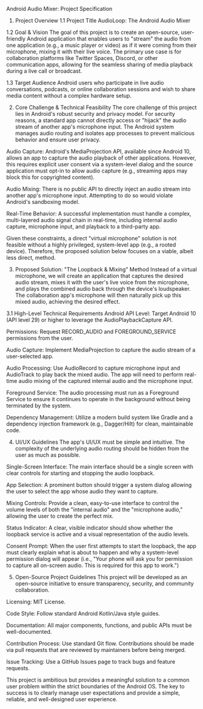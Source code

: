 Android Audio Mixer: Project Specification
1. Project Overview
1.1 Project Title
AudioLoop: The Android Audio Mixer

1.2 Goal & Vision
The goal of this project is to create an open-source, user-friendly Android application that enables users to "stream" the audio from one application (e.g., a music player or video) as if it were coming from their microphone, mixing it with their live voice. The primary use case is for collaboration platforms like Twitter Spaces, Discord, or other communication apps, allowing for the seamless sharing of media playback during a live call or broadcast.

1.3 Target Audience
Android users who participate in live audio conversations, podcasts, or online collaboration sessions and wish to share media content without a complex hardware setup.

2. Core Challenge & Technical Feasibility
The core challenge of this project lies in Android's robust security and privacy model. For security reasons, a standard app cannot directly access or "hijack" the audio stream of another app's microphone input. The Android system manages audio routing and isolates app processes to prevent malicious behavior and ensure user privacy.

Audio Capture: Android's MediaProjection API, available since Android 10, allows an app to capture the audio playback of other applications. However, this requires explicit user consent via a system-level dialog and the source application must opt-in to allow audio capture (e.g., streaming apps may block this for copyrighted content).

Audio Mixing: There is no public API to directly inject an audio stream into another app's microphone input. Attempting to do so would violate Android's sandboxing model.

Real-Time Behavior: A successful implementation must handle a complex, multi-layered audio signal chain in real-time, including internal audio capture, microphone input, and playback to a third-party app.

Given these constraints, a direct "virtual microphone" solution is not feasible without a highly privileged, system-level app (e.g., a rooted device). Therefore, the proposed solution below focuses on a viable, albeit less direct, method.

3. Proposed Solution: "The Loopback & Mixing" Method
Instead of a virtual microphone, we will create an application that captures the desired audio stream, mixes it with the user's live voice from the microphone, and plays the combined audio back through the device's loudspeaker. The collaboration app's microphone will then naturally pick up this mixed audio, achieving the desired effect.

3.1 High-Level Technical Requirements
Android API Level: Target Android 10 (API level 29) or higher to leverage the AudioPlaybackCapture API.

Permissions: Request RECORD_AUDIO and FOREGROUND_SERVICE permissions from the user.

Audio Capture: Implement MediaProjection to capture the audio stream of a user-selected app.

Audio Processing: Use AudioRecord to capture microphone input and AudioTrack to play back the mixed audio. The app will need to perform real-time audio mixing of the captured internal audio and the microphone input.

Foreground Service: The audio processing must run as a Foreground Service to ensure it continues to operate in the background without being terminated by the system.

Dependency Management: Utilize a modern build system like Gradle and a dependency injection framework (e.g., Dagger/Hilt) for clean, maintainable code.

4. UI/UX Guidelines
The app's UI/UX must be simple and intuitive. The complexity of the underlying audio routing should be hidden from the user as much as possible.

Single-Screen Interface: The main interface should be a single screen with clear controls for starting and stopping the audio loopback.

App Selection: A prominent button should trigger a system dialog allowing the user to select the app whose audio they want to capture.

Mixing Controls: Provide a clean, easy-to-use interface to control the volume levels of both the "internal audio" and the "microphone audio," allowing the user to create the perfect mix.

Status Indicator: A clear, visible indicator should show whether the loopback service is active and a visual representation of the audio levels.

Consent Prompt: When the user first attempts to start the loopback, the app must clearly explain what is about to happen and why a system-level permission dialog will appear (i.e., "Your phone will ask you for permission to capture all on-screen audio. This is required for this app to work.")

5. Open-Source Project Guidelines
This project will be developed as an open-source initiative to ensure transparency, security, and community collaboration.

Licensing: MIT License.

Code Style: Follow standard Android Kotlin/Java style guides.

Documentation: All major components, functions, and public APIs must be well-documented.

Contribution Process: Use standard Git flow. Contributions should be made via pull requests that are reviewed by maintainers before being merged.

Issue Tracking: Use a GitHub Issues page to track bugs and feature requests.

This project is ambitious but provides a meaningful solution to a common user problem within the strict boundaries of the Android OS. The key to success is to clearly manage user expectations and provide a simple, reliable, and well-designed user experience.

